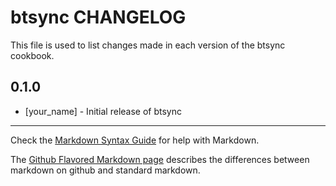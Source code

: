 btsync CHANGELOG
================

This file is used to list changes made in each version of the btsync cookbook.

0.1.0
-----
- [your_name] - Initial release of btsync

- - -
Check the [Markdown Syntax Guide](http://daringfireball.net/projects/markdown/syntax) for help with Markdown.

The [Github Flavored Markdown page](http://github.github.com/github-flavored-markdown/) describes the differences between markdown on github and standard markdown.
